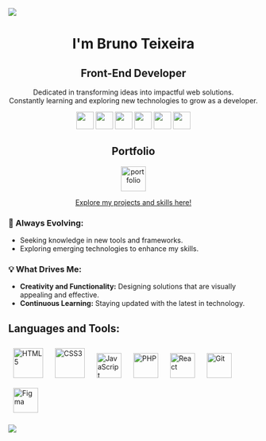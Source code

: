 ![](https://capsule-render.vercel.app/api?type=waving&height=150&color=50:04001e,100:0440de&textBg=false)

<div align="center">
  <h1><strong>I'm Bruno Teixeira</strong></h1>
  <h2><strong>Front-End Developer</strong></h2> 
  <p>Dedicated in transforming ideas into impactful web solutions.<br>Constantly learning and exploring new technologies to grow as a developer.</p>
</div>

<div align="center">
  <a href="https://www.linkedin.com/in/brunotxrs/" target="_blank"><img src="https://raw.githubusercontent.com/maurodesouza/profile-readme-generator/master/src/assets/icons/social/linkedin/default.svg" height="35"></a> 
  <a href="https://x.com/brunotxrs" target="_blank"><img src="https://th.bing.com/th/id/ODLS.f6476f17-1068-4ccf-848c-236667b37fb5?w=32&h=32&qlt=90&pcl=fffffc&o=6&pid=1.2" height="35"></a>
  <a href="https://ptb.discord.com/channels/brunotxrs" target="_blank"><img src="https://raw.githubusercontent.com/maurodesouza/profile-readme-generator/master/src/assets/icons/social/discord/default.svg" height="35"></a>
  <a href="https://www.instagram.com/bruno_txrs/" target="_blank"><img src="https://th.bing.com/th/id/ODLS.7e9375d5-26a4-4702-bb17-c140827dc762?w=32&h=32&qlt=90&pcl=fffffc&o=6&pid=1.2" height="35"></a>
  <a href="https://wa.me/92993530995" target="_blank"><img src="https://th.bing.com/th/id/ODLS.50fab04a-0a4f-4927-bd9f-8da06c12d918?w=32&h=32&qlt=90&pcl=fffffa&o=6&pid=1.2" height="35"></a>
   <a href="mailto:brunootxrs@gmail.com" target="_blank"><img src="https://img.icons8.com/?size=96&id=X0mEIh0RyDdL&format=png" height="35"></a>
</div>

<div align="center">
  <h2>Portfolio</h2>
  <a href="https://portfolio-bruno-txrs.vercel.app/"><img src="https://img.icons8.com/?size=100&id=23877&format=png" alt="portfolio" height="50"></a>
  <p><a href="https://portfolio-bruno-txrs.vercel.app/" target="_blank">Explore my projects and skills here!</a></p>
</div>

  
### 🌱 Always Evolving:   
- Seeking knowledge in new tools and frameworks. 
- Exploring emerging technologies to enhance my skills.  
  
### 💡 What Drives Me:  
-  **Creativity and Functionality:** Designing solutions that are visually appealing and effective.
- **Continuous Learning:**  Staying updated with the latest in technology.  

## Languages and Tools: 

<div align="left">  
<a href="https://www.w3schools.com/html/default.asp" target="_blank"><img style="margin: 10px" src="https://profilinator.rishav.dev/skills-assets/html5-original-wordmark.svg" alt="HTML5" height="60" /></a> 
<a href="https://www.w3schools.com/css/" target="_blank"><img style="margin: 10px" src="https://profilinator.rishav.dev/skills-assets/css3-original-wordmark.svg" alt="CSS3" height="60" /></a>  
<a href="https://www.javascript.com/" target="_blank"><img style="margin: 10px" src="https://profilinator.rishav.dev/skills-assets/javascript-original.svg" alt="JavaScript" height="50" /></a>
<a href="https://www.php.net/" target="_blank"><img style="margin: 10px" src="https://profilinator.rishav.dev/skills-assets/php-original.svg" alt="PHP" height="50" /></a>
<a href="https://reactjs.org/" target="_blank"><img style="margin: 10px" src="https://user-images.githubusercontent.com/25181517/183897015-94a058a6-b86e-4e42-a37f-bf92061753e5.png" alt="React" height="50" /></a>  
<a href="https://github.com/" target="_blank"><img style="margin: 10px" src="https://profilinator.rishav.dev/skills-assets/git-scm-icon.svg" alt="Git" height="50" /></a>  
<a href="https://www.figma.com/" target="_blank"><img style="margin: 10px" src="https://profilinator.rishav.dev/skills-assets/figma-icon.svg" alt="Figma" height="50" /></a>  

</div>

![](https://capsule-render.vercel.app/api?type=waving&height=150&color=50:04001e,100:0440de&section=footer)
